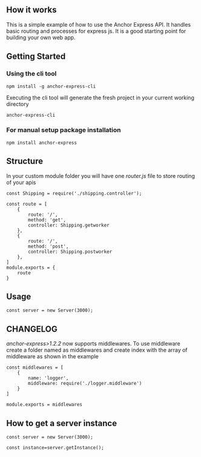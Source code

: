 ## How it works

This is a simple example of how to use the Anchor Express API. It handles basic routing and processes for express js. It is a good starting point for building your own web app.

## Getting Started

### Using the cli tool

```
npm install -g anchor-express-cli

```
Executing the cli tool will generate the fresh project in your current working directory
```
anchor-express-cli
```

### For manual setup package installation

`npm install anchor-express`


## Structure
In your custom module folder you will have one _router.js_ file to store routing of your apis

```
const Shipping = require('./shipping.controller');

const route = [
    {
        route: '/',
        method: 'get',
        controller: Shipping.getworker
    },
    {
        route: '/',
        method: 'post',
        controller: Shipping.postworker
    },
]
module.exports = {
    route
}

```

## Usage
```
const server = new Server(3000);
```

## CHANGELOG

_anchor-express>1.2.2_ now supports middlewares. To use middleware create a folder named as middlewares and create index with the array of middleware as shown in the example

```
const middlewares = [
    {
        name: 'logger',
        middleware: require('./logger.middleware')
    }
]

module.exports = middlewares
```

## How to get a server instance

```
const server = new Server(3000);

const instance=server.getInstance();

```
